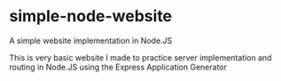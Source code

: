 # simple-node-website
A simple website implementation in Node.JS

This is very basic website I made to practice server implementation and routing in Node.JS using the Express Application Generator
